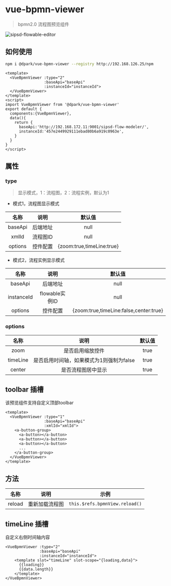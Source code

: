 # vue-bpmn-viewer 
> bpmn2.0 流程图预览组件

![sipsd-flowable-editor](http://192.168.126.25/codimd/uploads/upload_e649630e2412b862d9c9314def7635b2.gif)

## 如何使用
``` bash
npm i @dpark/vue-bpmn-viewer --registry http://192.168.126.25/npm
```

```vue
<template>
  <VueBpmnViewer :type="2"
                 :baseApi="baseApi"
                 :instanceId="instanceId">
  </VueBpmnViewer>
</template>
<script>
import VueBpmnViewer from '@dpark/vue-bpmn-viewer'
export default {
  components:{VueBpmnViewer},
  data(){
    return {
      baseApi:'http://192.168.172.11:9001/sipsd-flow-modeler/',
      instanceId:'457e2449929111ebad80b6a919c0963e',
    }
  }
}
</script>
```
## 属性

### type
> 显示模式，1：流程图，2：流程实例，默认为1

* 模式1，流程图显示模式

|名称|说明|默认值|
|:---:|:---:|:---:|
|baseApi|后端地址|null|
|xmlId|流程图ID|null|
|options|控件配置|{zoom:true,timeLine:true}|

* 模式2，流程实例显示模式

|名称|说明|默认值|
|:---:|:---:|:---:|
|baseApi|后端地址|null|
|instanceId|flowable实例ID|null|
|options|控件配置|{zoom:true,timeLine:false,center:true}|

### options
|名称|说明|默认值|
|:---:|:---:|:---:|
|zoom|是否启用缩放控件|true|
|timeLine|是否启用时间轴，如果模式为1则强制为false|true|
|center|是否流程图居中显示|true|
## toolbar 插槽
该预览组件支持自定义顶部toolbar
```vue
<template>
  <VueBpmnViewer :type="1"
                 :baseApi="baseApi"
                 :xmlId="xmlId">
    <a-button-group>
      <a-button></a-button>
      <a-button></a-button>
      <a-button></a-button>
      ...
    </a-button-group>
  </VueBpmnViewer>
</template>
```
## 方法
|名称|说明|示例|
|:---:|:---:|:---:|
|reload|重新加载流程图|`this.$refs.bpmnView.reload()`|

## timeLine 插槽
自定义右侧时间轴内容
```vue
<VueBpmnViewer :type="2"
               :baseApi="baseApi"
               :instanceId="instanceId">
    <template slot="timeLine" slot-scope="{loading,data}">
      {{loading}}
      {{data.length}}
    </template>
</VueBpmnViewer>
```
